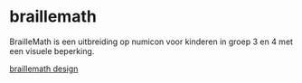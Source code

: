 # braillemath

BrailleMath is een uitbreiding op numicon voor kinderen in groep 3 en 4 met een visuele beperking.

[braillemath design](designsvg\braillecon.pdf)